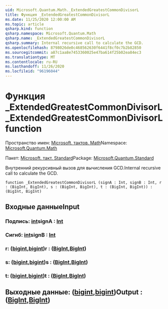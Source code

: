 ```yaml
---
uid: Microsoft.Quantum.Math._ExtendedGreatestCommonDivisorL
title: Функция _ExtendedGreatestCommonDivisorL
ms.date: 11/25/2020 12:00:00 AM
ms.topic: article
qsharp.kind: function
qsharp.namespace: Microsoft.Quantum.Math
qsharp.name: _ExtendedGreatestCommonDivisorL
qsharp.summary: Internal recursive call to calculate the GCD.
ms.openlocfilehash: 8798026de0c468562630f6441f8cf0c7b2b82850
ms.sourcegitcommit: a87c1aa8e7453360025e47ba614f25b02ea84ec3
ms.translationtype: MT
ms.contentlocale: ru-RU
ms.lasthandoff: 11/26/2020
ms.locfileid: "96196044"
---
```

# <a name="_extendedgreatestcommondivisorl-function"></a><span data-ttu-id="45db6-102">Функция _ExtendedGreatestCommonDivisorL</span><span class="sxs-lookup"><span data-stu-id="45db6-102">_ExtendedGreatestCommonDivisorL function</span></span>

<span data-ttu-id="45db6-103">Пространство имен: [Microsoft. тактов. Math](xref:Microsoft.Quantum.Math)</span><span class="sxs-lookup"><span data-stu-id="45db6-103">Namespace: [Microsoft.Quantum.Math](xref:Microsoft.Quantum.Math)</span></span>

<span data-ttu-id="45db6-104">Пакет: [Microsoft. такт. Standard](https://nuget.org/packages/Microsoft.Quantum.Standard)</span><span class="sxs-lookup"><span data-stu-id="45db6-104">Package: [Microsoft.Quantum.Standard](https://nuget.org/packages/Microsoft.Quantum.Standard)</span></span>


<span data-ttu-id="45db6-105">Внутренний рекурсивный вызов для вычисления GCD.</span><span class="sxs-lookup"><span data-stu-id="45db6-105">Internal recursive call to calculate the GCD.</span></span>

```qsharp
function _ExtendedGreatestCommonDivisorL (signA : Int, signB : Int, r : (BigInt, BigInt), s : (BigInt, BigInt), t : (BigInt, BigInt)) : (BigInt, BigInt)
```


## <a name="input"></a><span data-ttu-id="45db6-106">Входные данные</span><span class="sxs-lookup"><span data-stu-id="45db6-106">Input</span></span>

### <a name="signa--int"></a><span data-ttu-id="45db6-107">Подпись: [int](xref:microsoft.quantum.lang-ref.int)</span><span class="sxs-lookup"><span data-stu-id="45db6-107">signA : [Int](xref:microsoft.quantum.lang-ref.int)</span></span>




### <a name="signb--int"></a><span data-ttu-id="45db6-108">Сигнб: [int](xref:microsoft.quantum.lang-ref.int)</span><span class="sxs-lookup"><span data-stu-id="45db6-108">signB : [Int](xref:microsoft.quantum.lang-ref.int)</span></span>




### <a name="r--bigintbigint"></a><span data-ttu-id="45db6-109">r: ([bigint](xref:microsoft.quantum.lang-ref.bigint),[bigint](xref:microsoft.quantum.lang-ref.bigint))</span><span class="sxs-lookup"><span data-stu-id="45db6-109">r : ([BigInt](xref:microsoft.quantum.lang-ref.bigint),[BigInt](xref:microsoft.quantum.lang-ref.bigint))</span></span>




### <a name="s--bigintbigint"></a><span data-ttu-id="45db6-110">s: ([bigint](xref:microsoft.quantum.lang-ref.bigint),[bigint](xref:microsoft.quantum.lang-ref.bigint))</span><span class="sxs-lookup"><span data-stu-id="45db6-110">s : ([BigInt](xref:microsoft.quantum.lang-ref.bigint),[BigInt](xref:microsoft.quantum.lang-ref.bigint))</span></span>




### <a name="t--bigintbigint"></a><span data-ttu-id="45db6-111">t: ([bigint](xref:microsoft.quantum.lang-ref.bigint),[bigint](xref:microsoft.quantum.lang-ref.bigint))</span><span class="sxs-lookup"><span data-stu-id="45db6-111">t : ([BigInt](xref:microsoft.quantum.lang-ref.bigint),[BigInt](xref:microsoft.quantum.lang-ref.bigint))</span></span>





## <a name="output--bigintbigint"></a><span data-ttu-id="45db6-112">Выходные данные: ([bigint](xref:microsoft.quantum.lang-ref.bigint),[bigint](xref:microsoft.quantum.lang-ref.bigint))</span><span class="sxs-lookup"><span data-stu-id="45db6-112">Output : ([BigInt](xref:microsoft.quantum.lang-ref.bigint),[BigInt](xref:microsoft.quantum.lang-ref.bigint))</span></span>

